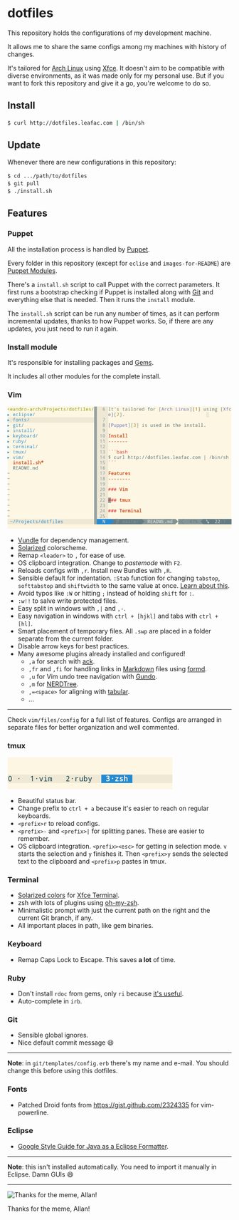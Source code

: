 dotfiles
========

This repository holds the configurations of my development machine.

It allows me to share the same configs among my machines with history of changes.

It's tailored for [Arch Linux](http://www.archlinux.org/) using [Xfce](http://www.xfce.org/). It doesn't aim to be compatible with diverse environments, as it was made only for my personal use. But if you want to fork this repository and give it a go, you're welcome to do so.

Install
-------

```bash
$ curl http://dotfiles.leafac.com | /bin/sh
```

Update
------

Whenever there are new configurations in this repository:

```bash
$ cd .../path/to/dotfiles
$ git pull
$ ./install.sh
```

Features
--------

### Puppet

All the installation process is handled by [Puppet](http://puppetlabs.com/).

Every folder in this repository (except for `eclise` and `images-for-README`) are [Puppet Modules](http://docs.puppetlabs.com/puppet/2.7/reference/modules_fundamentals.html).

There's a `install.sh` script to call Puppet with the correct parameters. It first runs a bootstrap checking if Puppet is installed along with [Git](http://git-scm.com/) and everything else that is needed. Then it runs the `install` module.

The `install.sh` script can be run any number of times, as it can perform incremental updates, thanks to how Puppet works. So, if there are any updates, you just need to run it again.

### Install module

It's responsible for installing packages and [Gems](http://rubygems.org/).

It includes all other modules for the complete install.

### Vim

![Vim](images-for-README/vim.png)

* [Vundle](https://github.com/gmarik/vundle) for dependency management.
* [Solarized](http://ethanschoonover.com/solarized) colorscheme.
* Remap `<leader>` to `,` for ease of use.
* OS clipboard integration. Change to _pastemode_ with `F2`.
* Reloads configs with `,r`. Install new Bundles with `,R`.
* Sensible default for indentation. `:Stab` function for changing `tabstop`, `softtabstop` and `shiftwidth` to the same value at once. [Learn about this](http://vimcasts.org/episodes/tabs-and-spaces/).
* Avoid typos like `:W` or hitting `;` instead of holding `shift` for `:`.
* `:w!!` to salve write protected files.
* Easy split in windows with `,|` and `,-`.
* Easy navigation in windows with `ctrl + [hjkl]` and tabs with `ctrl + [hl]`.
* Smart placement of temporary files. All `.swp` are placed in a folder separate from the current folder.
* Disable arrow keys for best practices.
* Many awesome plugins already installed and configured!
    * `,a` for search with [ack](http://betterthangrep.com/).
    * `,fr` and `,fi` for handling links in [Markdown](http://daringfireball.net/projects/markdown/) files using [formd](http://drbunsen.github.com/formd/).
    * `,u` for Vim undo tree navigation with [Gundo](http://sjl.bitbucket.org/gundo.vim/).
    * `,m` for [NERDTree](https://github.com/scrooloose/nerdtree).
    * `,=<space>` for aligning with [tabular](https://github.com/godlygeek/tabular).
    * ...

---

Check `vim/files/config` for a full list of features. Configs are arranged in separate files for better organization and well commented.

### tmux

![tmux](images-for-README/tmux.png)

* Beautiful status bar.
* Change prefix to `ctrl + a` because it's easier to reach on regular keyboards.
* `<prefix>r` to reload configs.
* `<prefix>-` and `<prefix>|` for splitting panes. These are easier to remember.
* OS clipboard integration. `<prefix><esc>` for getting in selection mode. `v` starts the selection and `y` finishes it. Then `<prefix>y` sends the selected text to the clipboard and `<prefix>p` pastes in tmux.

### Terminal

* [Solarized colors](https://github.com/sgerrand/xfce4-terminal-colors-solarized/blob/master/light/terminalrc) for [Xfce Terminal](http://docs.xfce.org/apps/terminal/start).
* zsh with lots of plugins using [oh-my-zsh](https://github.com/robbyrussell/oh-my-zsh).
* Minimalistic prompt with just the current path on the right and the current Git branch, if any.
* All important places in path, like gem binaries.

### Keyboard

* Remap Caps Lock to Escape. This saves **a lot** of time.

### Ruby

* Don't install `rdoc` from gems, only `ri` because [it's useful](http://jstorimer.com/ri.html).
* Auto-complete in `irb`.

### Git

* Sensible global ignores.
* Nice default commit message :laughing:

---

**Note**: in `git/templates/config.erb` there's my name and e-mail. You should change this before using this dotfiles.

### Fonts

* Patched Droid fonts from https://gist.github.com/2324335 for vim-powerline.

### Eclipse

* [Google Style Guide for Java as a Eclipse Formatter](http://code.google.com/p/google-styleguide/source/browse/trunk/eclipse-java-google-style.xml).

---

**Note**: this isn't installed automatically. You need to import it manually in Eclipse. Damn GUIs :smile:

---

![Thanks for the meme, Allan!](http://cdn.memegenerator.net/instances/400x/30468032.jpg)

Thanks for the meme, Allan!
